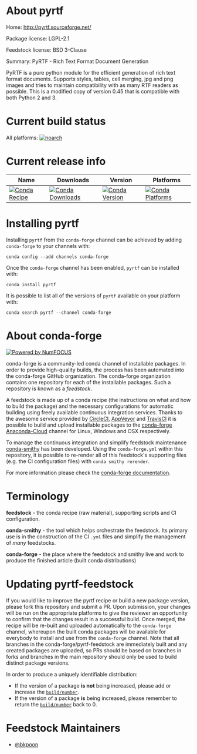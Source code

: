 <!--
# -*- mode: jinja -*-
-->

About pyrtf
===========

Home: http://pyrtf.sourceforge.net/

Package license: LGPL-2.1

Feedstock license: BSD 3-Clause

Summary: PyRTF - Rich Text Format Document Generation

PyRTF is a pure python module for the efficient generation of rich text
format documents. Supports styles, tables, cell merging, jpg and png images
and tries to maintain compatibility with as many RTF readers as possible.
This is a modified copy of version 0.45 that is compatible with both Python
2 and 3.


Current build status
====================

All platforms:
[![noarch](https://img.shields.io/circleci/project/github/conda-forge/pyrtf-feedstock/master.svg?label=noarch)](https://circleci.com/gh/conda-forge/pyrtf-feedstock)

Current release info
====================

| Name | Downloads | Version | Platforms |
| --- | --- | --- | --- |
| [![Conda Recipe](https://img.shields.io/badge/recipe-pyrtf-green.svg)](https://anaconda.org/conda-forge/pyrtf) | [![Conda Downloads](https://img.shields.io/conda/dn/conda-forge/pyrtf.svg)](https://anaconda.org/conda-forge/pyrtf) | [![Conda Version](https://img.shields.io/conda/vn/conda-forge/pyrtf.svg)](https://anaconda.org/conda-forge/pyrtf) | [![Conda Platforms](https://img.shields.io/conda/pn/conda-forge/pyrtf.svg)](https://anaconda.org/conda-forge/pyrtf) |

Installing pyrtf
================

Installing `pyrtf` from the `conda-forge` channel can be achieved by adding `conda-forge` to your channels with:

```
conda config --add channels conda-forge
```

Once the `conda-forge` channel has been enabled, `pyrtf` can be installed with:

```
conda install pyrtf
```

It is possible to list all of the versions of `pyrtf` available on your platform with:

```
conda search pyrtf --channel conda-forge
```


About conda-forge
=================

[![Powered by NumFOCUS](https://img.shields.io/badge/powered%20by-NumFOCUS-orange.svg?style=flat&colorA=E1523D&colorB=007D8A)](http://numfocus.org)

conda-forge is a community-led conda channel of installable packages.
In order to provide high-quality builds, the process has been automated into the
conda-forge GitHub organization. The conda-forge organization contains one repository
for each of the installable packages. Such a repository is known as a *feedstock*.

A feedstock is made up of a conda recipe (the instructions on what and how to build
the package) and the necessary configurations for automatic building using freely
available continuous integration services. Thanks to the awesome service provided by
[CircleCI](https://circleci.com/), [AppVeyor](https://www.appveyor.com/)
and [TravisCI](https://travis-ci.org/) it is possible to build and upload installable
packages to the [conda-forge](https://anaconda.org/conda-forge)
[Anaconda-Cloud](https://anaconda.org/) channel for Linux, Windows and OSX respectively.

To manage the continuous integration and simplify feedstock maintenance
[conda-smithy](https://github.com/conda-forge/conda-smithy) has been developed.
Using the ``conda-forge.yml`` within this repository, it is possible to re-render all of
this feedstock's supporting files (e.g. the CI configuration files) with ``conda smithy rerender``.

For more information please check the [conda-forge documentation](https://conda-forge.org/docs/).

Terminology
===========

**feedstock** - the conda recipe (raw material), supporting scripts and CI configuration.

**conda-smithy** - the tool which helps orchestrate the feedstock.
                   Its primary use is in the construction of the CI ``.yml`` files
                   and simplify the management of *many* feedstocks.

**conda-forge** - the place where the feedstock and smithy live and work to
                  produce the finished article (built conda distributions)


Updating pyrtf-feedstock
========================

If you would like to improve the pyrtf recipe or build a new
package version, please fork this repository and submit a PR. Upon submission,
your changes will be run on the appropriate platforms to give the reviewer an
opportunity to confirm that the changes result in a successful build. Once
merged, the recipe will be re-built and uploaded automatically to the
`conda-forge` channel, whereupon the built conda packages will be available for
everybody to install and use from the `conda-forge` channel.
Note that all branches in the conda-forge/pyrtf-feedstock are
immediately built and any created packages are uploaded, so PRs should be based
on branches in forks and branches in the main repository should only be used to
build distinct package versions.

In order to produce a uniquely identifiable distribution:
 * If the version of a package **is not** being increased, please add or increase
   the [``build/number``](https://conda.io/docs/user-guide/tasks/build-packages/define-metadata.html#build-number-and-string).
 * If the version of a package **is** being increased, please remember to return
   the [``build/number``](https://conda.io/docs/user-guide/tasks/build-packages/define-metadata.html#build-number-and-string)
   back to 0.

Feedstock Maintainers
=====================

* [@bkpoon](https://github.com/bkpoon/)

